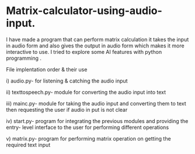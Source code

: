# Matrix-calculator-using-audio-input.
I have made a program that can perform matrix calculation it takes the input in audio form and also gives the output in audio form which makes it more interactive to use. I tried to explore some AI features with python programming .


File implentation order & their use 

i) audio.py- for listening & catching the audio input 

ii) texttospeech.py- module for converting the audio input into text 

iii) mainc.py- module for taking the audio input and converting them to text then requesting the user if audio in put is not clear

iv) start.py- program for integrating the previous modules and providing the entry- level interface to the user for performing different operations

v) matrix.py- program for performing matrix operation on getting the required text input
